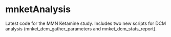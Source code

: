 # mnketAnalysis
 Latest code for the MMN Ketamine study. Includes two new scripts for DCM analysis (mnket_dcm_gather_parameters and mnket_dcm_stats_report).
